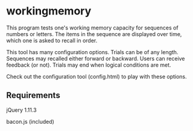 # workingmemory
This program tests one's working memory capacity for sequences of numbers or letters. The items in the sequence are displayed over time, which one is asked to recall in order.

This tool has many configuration options. Trials can be of any length. Sequences may recalled either forward or backward. Users can receive feedback (or not). Trials may end when logical conditions are met. 

Check out the configuration tool (config.html) to play with these options.

## Requirements
jQuery 1.11.3

bacon.js (included)
